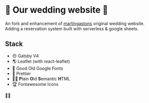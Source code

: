 # :tada: Our wedding website :couple_with_heart:

An fork and enhancement of [martingastons](https://github.com/martingaston/wedding_website) original wedding website. Adding a reservation system built with serverless & google sheets.

## Stack

- :heart_eyes: Gatsby V4
- :earth_americas: Leaflet (with react-leaflet)
- :gem: Good Old Google Fonts
- :kiss: Prettier
- :guardsman: **P**lain **O**ld **S**emantic **H**TML
- :trophy: Fontawesome Icons

:bride_with_veil:
